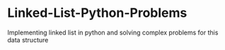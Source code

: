 # Linked-List-Python-Problems
Implementing linked list in python and solving complex problems for this data structure
